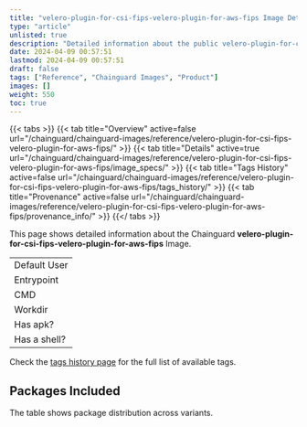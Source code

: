 ```yaml
---
title: "velero-plugin-for-csi-fips-velero-plugin-for-aws-fips Image Details"
type: "article"
unlisted: true
description: "Detailed information about the public velero-plugin-for-csi-fips-velero-plugin-for-aws-fips Chainguard Image."
date: 2024-04-09 00:57:51
lastmod: 2024-04-09 00:57:51
draft: false
tags: ["Reference", "Chainguard Images", "Product"]
images: []
weight: 550
toc: true
---
```


{{< tabs >}}
{{< tab title="Overview" active=false url="/chainguard/chainguard-images/reference/velero-plugin-for-csi-fips-velero-plugin-for-aws-fips/" >}}
{{< tab title="Details" active=true url="/chainguard/chainguard-images/reference/velero-plugin-for-csi-fips-velero-plugin-for-aws-fips/image_specs/" >}}
{{< tab title="Tags History" active=false url="/chainguard/chainguard-images/reference/velero-plugin-for-csi-fips-velero-plugin-for-aws-fips/tags_history/" >}}
{{< tab title="Provenance" active=false url="/chainguard/chainguard-images/reference/velero-plugin-for-csi-fips-velero-plugin-for-aws-fips/provenance_info/" >}}
{{</ tabs >}}

This page shows detailed information about the Chainguard **velero-plugin-for-csi-fips-velero-plugin-for-aws-fips** Image.

|              |
|--------------|
| Default User |
| Entrypoint   |
| CMD          |
| Workdir      |
| Has apk?     |
| Has a shell? |

Check the [tags history page](/chainguard/chainguard-images/reference/velero-plugin-for-csi-fips-velero-plugin-for-aws-fips/tags_history/) for the full list of available tags.

## Packages Included
The table shows package distribution across variants.

|  |
|--|

